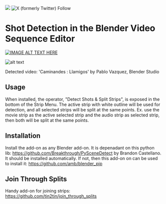 [<img src="https://img.shields.io/badge/Discord%20-%20Invite">](https://discord.gg/HMYpnPzbTm) ![X (formerly Twitter) Follow](https://img.shields.io/twitter/follow/tintwotin)
# Shot Detection in the Blender Video Sequence Editor

[![IMAGE ALT TEXT HERE](https://github.com/tin2tin/shot_detection/blob/main/shot_detect_yt.png?raw=true)](https://www.youtube.com/watch?v=zWNQMII-IAE)

![alt text](https://blender.chat/file-upload/AJKEtutaWrs527Wwv/Cam.gif)

Detected video: 'Caminandes : Llamigos' by Pablo Vazquez, Blender Studio

## Usage
When installed, the operator, "Detect Shots & Split Strips", is exposed in the bottom of the Strip Menu.
The active strip with white outline will be used for detection, and all selected strips will be split at the same points.
Ex. use the movie strip as the active selected strip and the audio strip as selected strip, then both will be split at the same points. 

## Installation
Install the add-on as any Blender add-on.
It is depenadant on this python lib: https://github.com/Breakthrough/PySceneDetect by Brandon Castellano. It should be installed automatically. If not, then this add-on on can be used to install it: https://github.com/amb/blender_pip

## Join Through Splits
Handy add-on for joining strips: https://github.com/tin2tin/join_through_splits

